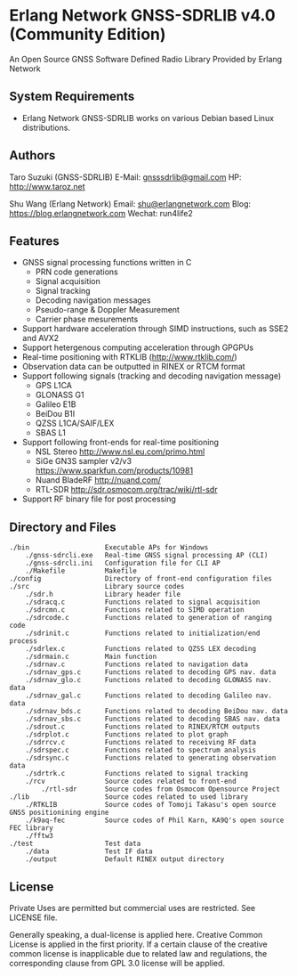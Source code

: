 Erlang Network GNSS-SDRLIB v4.0 (Community Edition)
===============================================================================
An Open Source GNSS Software Defined Radio Library Provided by Erlang Network

System Requirements
-------------------------------------------------------------------------------
* Erlang Network GNSS-SDRLIB works on various Debian based Linux distributions.

Authors
-------------------------------------------------------------------------------
Taro Suzuki  (GNSS-SDRLIB)
E-Mail: <gnsssdrlib@gmail.com>
HP: <http://www.taroz.net>

Shu Wang  (Erlang Network)
Email: shu@erlangnetwork.com
Blog: https://blog.erlangnetwork.com
Wechat: run4life2

Features
-------------------------------------------------------------------------------
* GNSS signal processing functions written in C
    * PRN code generations
    * Signal acquisition
    * Signal tracking
    * Decoding navigation messages 
    * Pseudo-range & Doppler Measurement 
    * Carrier phase mesurements 
* Support hardware acceleration through SIMD instructions, such as SSE2 and AVX2
* Support hetergenous computing acceleration through GPGPUs
* Real-time positioning with RTKLIB (<http://www.rtklib.com/>)
* Observation data can be outputted in RINEX or RTCM format
* Support following signals (tracking and decoding navigation message) 
    * GPS L1CA
    * GLONASS G1
    * Galileo E1B
    * BeiDou B1I
    * QZSS L1CA/SAIF/LEX
    * SBAS L1
* Support following front-ends for real-time positioning
    * NSL Stereo <http://www.nsl.eu.com/primo.html>
    * SiGe GN3S sampler v2/v3 <https://www.sparkfun.com/products/10981>
    * Nuand BladeRF <http://nuand.com/>
    * RTL-SDR <http://sdr.osmocom.org/trac/wiki/rtl-sdr>
* Support RF binary file for post processing

Directory and Files
-------------------------------------------------------------------------------
    ./bin                   Executable APs for Windows  
        ./gnss-sdrcli.exe   Real-time GNSS signal processing AP (CLI)  
        ./gnss-sdrcli.ini   Configuration file for CLI AP  
        ./Makefile          Makefile
    ./config                Directory of front-end configuration files  
    ./src                   Library source codes  
        ./sdr.h             Library header file  
        ./sdracq.c          Functions related to signal acquisition  
        ./sdrcmn.c          Functions related to SIMD operation  
        ./sdrcode.c         Functions related to generation of ranging code  
        ./sdrinit.c         Functions related to initialization/end process  
        ./sdrlex.c          Functions related to QZSS LEX decoding  
        ./sdrmain.c         Main function  
        ./sdrnav.c          Functions related to navigation data  
        ./sdrnav_gps.c      Functions related to decoding GPS nav. data  
        ./sdrnav_glo.c      Functions related to decoding GLONASS nav. data  
        ./sdrnav_gal.c      Functions related to decoding Galileo nav. data  
        ./sdrnav_bds.c      Functions related to decoding BeiDou nav. data  
        ./sdrnav_sbs.c      Functions related to decoding SBAS nav. data  
        ./sdrout.c          Functions related to RINEX/RTCM outputs  
        ./sdrplot.c         Functions related to plot graph  
        ./sdrrcv.c          Functions related to receiving RF data  
        ./sdrspec.c         Functions related to spectrum analysis  
        ./sdrsync.c         Functions related to generating observation data  
        ./sdrtrk.c          Functions related to signal tracking  
        ./rcv               Source codes related to front-end  
            ./rtl-sdr       Source codes from Osmocom Opensource Project
    ./lib                   Source codes related to used library  
        ./RTKLIB            Source codes of Tomoji Takasu's open source GNSS positionining engine 
        ./k9aq-fec          Source codes of Phil Karn, KA9Q's open source FEC library
        ./fftw3
    ./test                  Test data  
        ./data              Test IF data  
        ./output            Default RINEX output directory  


License
-------------------------------------------------------------------------------
Private Uses are permitted but commercial uses are restricted. See LICENSE file.  

Generally speaking, a dual-license is applied here.  Creative Common License is applied in the first priority.  If a certain clause of the creative common license is inapplicable due to related law and regulations, the corresponding clause from GPL 3.0 license will be applied.  
